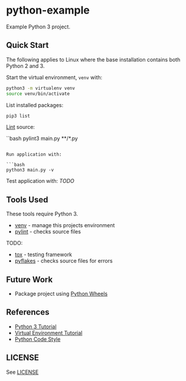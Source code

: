 # python-example

Example Python 3 project.

## Quick Start

The following applies to Linux where the base installation contains both Python
2 and 3.

Start the virtual environment, `venv` with:

```bash
python3 -m virtualenv venv
source venv/bin/activate
```

List installed packages:

```bash
pip3 list
```

[Lint](https://www.pylint.org/) source:

``bash
pylint3 main.py **/*.py
```

Run application with:

```bash
python3 main.py -v
```

Test application with: *TODO*


## Tools Used

These tools require Python 3.

* [venv](https://docs.python.org/3/library/venv.html) - manage this projects environment
* [pylint](https://www.pylint.org/) - checks source files

TODO:

* [tox](https://tox.readthedocs.io/en/latest/) - testing framework
* [pyflakes](https://pypi.org/project/pyflakes/) - checks source files for errors

## Future Work

* Package project using [Python Wheels](https://pythonwheels.com/)

## References

* [Python 3 Tutorial](https://docs.python.org/3/tutorial/)
* [Virtual Environment Tutorial](https://realpython.com/python-virtual-environments-a-primer/)
* [Python Code Style](https://github.com/google/styleguide/blob/gh-pages/pyguide.md)

## LICENSE

See [LICENSE](./LICENSE)
